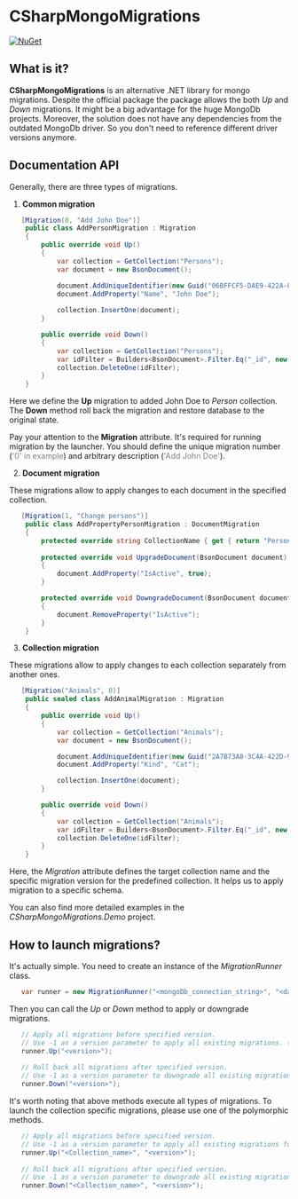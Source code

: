 # CSharpMongoMigrations

[![NuGet](https://img.shields.io/badge/nuget-2.1.2-blue.svg)](https://www.nuget.org/packages/CSharpMongoMigrations/)

## What is it?

**CSharpMongoMigrations** is an alternative .NET library for mongo migrations. Despite the official package the package allows the both *Up* and *Down* migrations. It might be a big advantage for the huge MongoDb projects. Moreover, the solution does not have any dependencies from the outdated MongoDb driver. So you don't need to reference different driver versions anymore.


## Documentation API
Generally, there are three types of migrations.

1) **Common migration**

```csharp
   [Migration(0, "Add John Doe")]
    public class AddPersonMigration : Migration
    {
        public override void Up()
        {
            var collection = GetCollection("Persons");
            var document = new BsonDocument();

            document.AddUniqueIdentifier(new Guid("06BFFCF5-DAE9-422A-85AB-F58DE41E86DA"));
            document.AddProperty("Name", "John Doe");
            
            collection.InsertOne(document);
        }

        public override void Down()
        {
            var collection = GetCollection("Persons");
            var idFilter = Builders<BsonDocument>.Filter.Eq("_id", new Guid("06BFFCF5-DAE9-422A-85AB-F58DE41E86DA"));
            collection.DeleteOne(idFilter);
        }
    }
```

Here we define the **Up** migration to added John Doe to *Person* collection. The **Down** method roll back the migration and restore database to the original state.

Pay your attention to the **Migration** attribute. It's required for running migration by the launcher. You should define the unique migration number (<span style="color:gray">'0' in example</span>) and arbitrary description (<span style="color:gray">'Add John Doe'</span>).


2) **Document migration**

These migrations allow to apply changes to each document in the specified collection.
```csharp
   [Migration(1, "Change persons")]
    public class AddPropertyPersonMigration : DocumentMigration
    {
        protected override string CollectionName { get { return "Persons"; } }
               
        protected override void UpgradeDocument(BsonDocument document)
        {
            document.AddProperty("IsActive", true);            
        }

        protected override void DowngradeDocument(BsonDocument document)
        {
            document.RemoveProperty("IsActive");
        }
    }
```


3) **Collection migration**

These migrations allow to apply changes to each collection separately from another ones.
```csharp
   [Migration("Animals", 0)]
    public sealed class AddAnimalMigration : Migration
    {
        public override void Up()
        {
            var collection = GetCollection("Animals");
            var document = new BsonDocument();

            document.AddUniqueIdentifier(new Guid("2A7B73A8-3C4A-422D-90B4-C73BCF48EBD4"));
            document.AddProperty("Kind", "Cat");

            collection.InsertOne(document);
        }

        public override void Down()
        {
            var collection = GetCollection("Animals");
            var idFilter = Builders<BsonDocument>.Filter.Eq("_id", new Guid("2A7B73A8-3C4A-422D-90B4-C73BCF48EBD4"));
            collection.DeleteOne(idFilter);
        }
    }
```
Here, the *Migration* attribute defines the target collection name and the specific migration version for the predefined collection. It helps us to apply migration to a specific schema.


You can also find more detailed examples in the *CSharpMongoMigrations.Demo* project.


## How to launch migrations?
It's actually simple. You need to create an instance of the *MigrationRunner* class.

```csharp
   var runner = new MigrationRunner("<mongoDb_connection_string>", "<database_name>", "<full_name_of_assembly_with_migrations>");
```
Then you can call the *Up* or *Down* method to apply or downgrade migrations.

```csharp
   // Apply all migrations before specified version.
   // Use -1 as a version parameter to apply all existing migrations. ('-1' is a default parameter value)
   runner.Up("<version>"); 
   
   // Roll back all migrations after specified version.
   // Use -1 as a version parameter to downgrade all existing migrations. ('-1' is a default parameter value)
   runner.Down("<version>"); 
```

It's worth noting that above methods execute all types of migrations. To launch the collection specific migrations, please use one of the polymorphic methods.
```csharp
   // Apply all migrations before specified version.
   // Use -1 as a version parameter to apply all existing migrations for the target collection. ('-1' is a default parameter value)
   runner.Up("<Collection_name>", "<version>"); 
   
   // Roll back all migrations after specified version.
   // Use -1 as a version parameter to downgrade all existing migrations for the target collection. ('-1' is a default parameter value)
   runner.Down("<Collection_name>", "<version>"); 
```